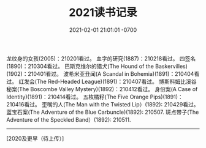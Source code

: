 ﻿---
layout: post
title:  "2021读书记录"
date:   2021-02-01 21:01:01 -0700
categories: reviews
---
龙纹身的女孩(2005)：210201看过。
血字的研究(1887)：210218看过。
四签名(1890)：210304看过。
巴斯克维尔的猎犬(The Hound of the Baskervilles)(1902)：210401看过。
波希米亚丑闻(A Scandal in Bohemia)(1891)：210404看过。
红发会(The Red-Headed League)(1891)：210407看过。
博斯科姆比溪谷秘案(The Boscombe Valley Mystery)(1892)：210412看过。
身份案(A Case of Identity)(1891)：210414看过。
五枚橘籽(The Five Orange Pips)(1891)：210416看过。
歪嘴的人(The Man with the Twisted Lip）(1892): 210429看过。
蓝宝石案(The Adventure of the Blue Carbuncle)(1892): 210507.
斑点带子(The Adventure of the Speckled Band）(1892): 210511.

---

[2020及更早（待上传）]
